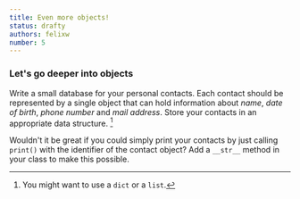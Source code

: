 ```yaml
---
title: Even more objects!
status: drafty
authors: felixw
number: 5
---
```


### Let's go deeper into objects

Write a small database for your personal contacts. Each contact should be represented by a single object that can hold information about *name*, *date of birth*, *phone number* and *mail address*. Store your contacts in an appropriate data structure. [^which]

[^which]:
    You might want to use a `dict` or a `list`.

Wouldn't it be great if you could simply print your contacts by just calling `print()` with the identifier of the contact object? Add a `__str__` method in your class to make this possible.
